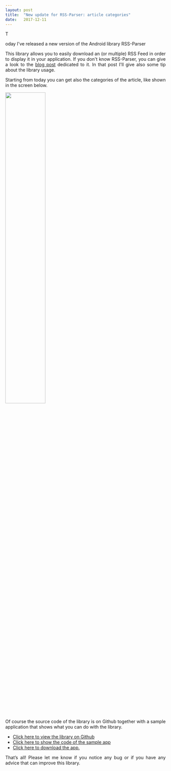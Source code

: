 ```yaml
---
layout: post
title:  "New update for RSS-Parser: article categories"
date:   2017-12-11
---
```

<p class="intro"><span class="dropcap" align="justify">T</span></p><p align="justify">oday I've released a new version of the Android library RSS-Parser</p>

<p align="justify"> This library allows you to easily download an (or multiple) RSS Feed in order to display it in your application. If you don't know RSS-Parser, you can give a look to the <a href="http://www.marcogomiero.com/blog/rss-parser-library/" target="blank">blog post</a> dedicated to it. In that post I'll give also some tip about the library usage. 
</p>

<p align="justify">Starting from today you can get also the categories of the article, like shown in the screen below.</p>

<img src="https://raw.githubusercontent.com/prof18/RSS-Parser/master/Screen.png" width="50%" height="50%" align="center">

<p align="justify">Of course the source code of the library is on Github together with a sample application that shows what you can do with the library.

<ul>
<li> <a href = "https://github.com/prof18/RSS-Parser">Click here to view the library on Github</a> </li>
<li> <a href = "https://github.com/prof18/RSS-Parser/tree/master/app">Click here to show the code of the sample app</a> </li>
<li> <a href = "https://github.com/prof18/RSS-Parser/blob/master/RSS%20Parser.apk">Click here to download the app.</a> </li>
</ul>
</p>

<p align="justify">That’s all! Please let me know if you notice any bug or if you have any advice that can improve this library.</p>
